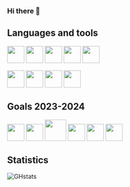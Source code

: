 ### Hi there 👋

<!--
**Xenophee/Xenophee** is a ✨ _special_ ✨ repository because its `README.md` (this file) appears on your GitHub profile.

Here are some ideas to get you started:

- 🔭 I’m currently working on ...
- 🌱 I’m currently learning ...
- 👯 I’m looking to collaborate on ...
- 🤔 I’m looking for help with ...
- 💬 Ask me about ...
- 📫 How to reach me: ...
- 😄 Pronouns: ...
- ⚡ Fun fact: ...
-->

## Languages and tools

<p align="left">
<img src="https://cdn.jsdelivr.net/gh/devicons/devicon/icons/html5/html5-plain-wordmark.svg" width="40px">
<img src="https://cdn.jsdelivr.net/gh/devicons/devicon/icons/css3/css3-plain-wordmark.svg" width="40px">
<img src="https://cdn.jsdelivr.net/gh/devicons/devicon/icons/javascript/javascript-plain.svg" width="40px">
<img src="https://cdn.jsdelivr.net/gh/devicons/devicon/icons/php/php-plain.svg" width="40px">
<img src="https://cdn.jsdelivr.net/gh/devicons/devicon/icons/mysql/mysql-plain-wordmark.svg" width="40px">
</p>

<p align="left">
<img src="https://cdn.jsdelivr.net/gh/devicons/devicon/icons/vscode/vscode-original-wordmark.svg" width="40px">
<img src="https://cdn.jsdelivr.net/gh/devicons/devicon/icons/bootstrap/bootstrap-original-wordmark.svg" width="40px">
<img src="https://cdn.jsdelivr.net/gh/devicons/devicon/icons/figma/figma-original.svg" width="40px">
<img src="https://cdn.jsdelivr.net/gh/devicons/devicon/icons/git/git-original.svg" width="40px">
</p>


## Goals 2023-2024

<p align="left">
<img src="https://cdn.jsdelivr.net/gh/devicons/devicon/icons/symfony/symfony-original-wordmark.svg" width="40px">
<img src="https://cdn.jsdelivr.net/gh/devicons/devicon/icons/laravel/laravel-plain-wordmark.svg" width="40px">
<img src="https://cdn.jsdelivr.net/gh/devicons/devicon/icons/nodejs/nodejs-plain-wordmark.svg" width="50px">
<img src="https://cdn.jsdelivr.net/gh/devicons/devicon/icons/react/react-original-wordmark.svg" width="40px">
<img src="https://cdn.jsdelivr.net/gh/devicons/devicon/icons/electron/electron-original.svg" width="40px">
<img src="https://cdn.jsdelivr.net/gh/devicons/devicon/icons/sass/sass-original.svg" width="40px">
</p>


## Statistics

![GHstats](https://github-readme-stats.vercel.app/api?username=Xenophee&show_icons=true)
          
          
          


